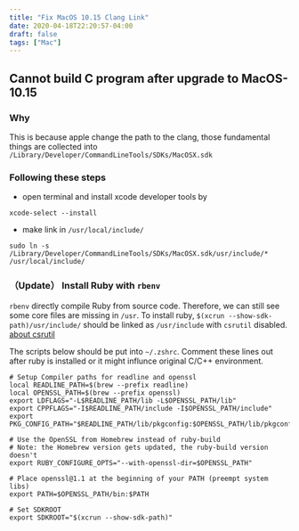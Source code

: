 ```yaml
---
title: "Fix MacOS 10.15 Clang Link"
date: 2020-04-18T22:20:57-04:00
draft: false
tags: ["Mac"]
---
```


## Cannot build C program after upgrade to MacOS-10.15

### Why

This is because apple change the path to the clang, those fundamental things are collected into `/Library/Developer/CommandLineTools/SDKs/MacOSX.sdk`

### Following these steps

- open terminal and install xcode developer tools by 

`xcode-select --install`

- make link in `/usr/local/include/`

`sudo ln -s /Library/Developer/CommandLineTools/SDKs/MacOSX.sdk/usr/include/* /usr/local/include/`

### （Update） Install Ruby with `rbenv`

`rbenv` directly compile Ruby from source code. Therefore, we can still see some core files are missing in `/usr`. To install ruby, `$(xcrun --show-sdk-path)/usr/include/` should be linked as `/usr/include` with `csrutil` disabled. [about csrutil](https://ss64.com/osx/csrutil.html) 

The scripts below should be put into `~/.zshrc`. Comment these lines out after ruby is installed or it might influnce original C/C++ environment.

```
# Setup Compiler paths for readline and openssl 
local READLINE_PATH=$(brew --prefix readline)
local OPENSSL_PATH=$(brew --prefix openssl)
export LDFLAGS="-L$READLINE_PATH/lib -L$OPENSSL_PATH/lib"
export CPPFLAGS="-I$READLINE_PATH/include -I$OPENSSL_PATH/include"
export PKG_CONFIG_PATH="$READLINE_PATH/lib/pkgconfig:$OPENSSL_PATH/lib/pkgconfig"

# Use the OpenSSL from Homebrew instead of ruby-build
# Note: the Homebrew version gets updated, the ruby-build version doesn't
export RUBY_CONFIGURE_OPTS="--with-openssl-dir=$OPENSSL_PATH"

# Place openssl@1.1 at the beginning of your PATH (preempt system libs)
export PATH=$OPENSSL_PATH/bin:$PATH

# Set SDKROOT
export SDKROOT="$(xcrun --show-sdk-path)"
```


